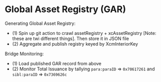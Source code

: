 # Global Asset Registry (GAR)

Generating Global Asset Registry:
* (1) Spin up git action to crawl assetRegistry + xcAssetRegistry [Note: these are twi different things]. Then store it in JSON file
* (2) Aggregate and publish registry keyed by XcmInteriorKey

Bridge Monitoring:
* (1) Load published GAR record from above
* (2) Monitor Total Issuance by tallying `para:paraID` =>  `0x70617261`  and `sibl:paraID` => `0x7369626c`
